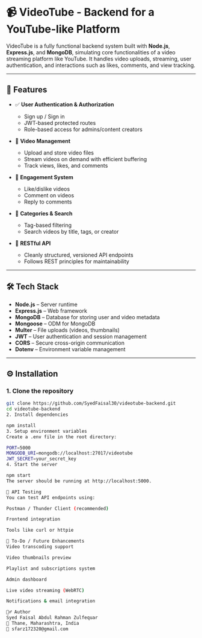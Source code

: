 # 📹 VideoTube - Backend for a YouTube-like Platform

VideoTube is a fully functional backend system built with **Node.js**, **Express.js**, and **MongoDB**, simulating core functionalities of a video streaming platform like YouTube. It handles video uploads, streaming, user authentication, and interactions such as likes, comments, and view tracking.

---

## 🚀 Features

- ✅ **User Authentication & Authorization**
  - Sign up / Sign in
  - JWT-based protected routes
  - Role-based access for admins/content creators

- 🎥 **Video Management**
  - Upload and store video files
  - Stream videos on demand with efficient buffering
  - Track views, likes, and comments

- 💬 **Engagement System**
  - Like/dislike videos
  - Comment on videos
  - Reply to comments

- 📂 **Categories & Search**
  - Tag-based filtering
  - Search videos by title, tags, or creator

- 🔄 **RESTful API**
  - Cleanly structured, versioned API endpoints
  - Follows REST principles for maintainability

---

## 🛠 Tech Stack

- **Node.js** – Server runtime
- **Express.js** – Web framework
- **MongoDB** – Database for storing user and video metadata
- **Mongoose** – ODM for MongoDB
- **Multer** – File uploads (videos, thumbnails)
- **JWT** – User authentication and session management
- **CORS** – Secure cross-origin communication
- **Dotenv** – Environment variable management

---


## ⚙️ Installation

### 1. Clone the repository

```bash
git clone https://github.com/SyedFaisal30/videotube-backend.git
cd videotube-backend
2. Install dependencies

npm install
3. Setup environment variables
Create a .env file in the root directory:

PORT=5000
MONGODB_URI=mongodb://localhost:27017/videotube
JWT_SECRET=your_secret_key
4. Start the server

npm start
The server should be running at http://localhost:5000.

🧪 API Testing
You can test API endpoints using:

Postman / Thunder Client (recommended)

Frontend integration

Tools like curl or httpie

📌 To-Do / Future Enhancements
Video transcoding support

Video thumbnails preview

Playlist and subscriptions system

Admin dashboard

Live video streaming (WebRTC)

Notifications & email integration

🙋‍♂️ Author
Syed Faisal Abdul Rahman Zulfequar
📍 Thane, Maharashtra, India
📧 sfarz172320@gmail.com

